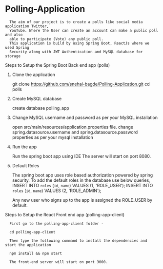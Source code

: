 # Polling-Application
      The aim of our project is to create a polls like social media application Twitter,
      YouTube. Where the User can create an account can make a public poll and also
      able to participate (Vote) any public poll.
      This application is build by using Spring Boot, ReactJs where we used Spring
      Security along with JWT Authentication and MySQL database for storage



Steps to Setup the Spring Boot Back end app (polls) 

1. Clone the application 

      git clone https://github.com/snehal-bagde/Polling-Application.git 
      cd polls 

2. Create MySQL database 

      create database polling_app 

 
3. Change MySQL username and password as per your MySQL installation 

      open src/main/resources/application.properties file. 
      change spring.datasource.username and spring.datasource.password properties as per your mysql installation 

  
4. Run the app 

      Run the spring boot app using IDE 
      The server will start on port 8080. 

  
5. Default Roles 

      The spring boot app uses role based authorization powered by spring security. To add the default roles in the database use below queries, 
      INSERT INTO `roles` (`id`, `name`) VALUES (1, 'ROLE_USER'); 
      INSERT INTO `roles` (`id`, `name`) VALUES (2, 'ROLE_ADMIN'); 

      Any new user who signs up to the app is assigned the ROLE_USER by default. 

  

Steps to Setup the React Front end app (polling-app-client) 

      First go to the polling-app-client folder - 

      cd polling-app-client 

      Then type the following command to install the dependencies and start the application  

      npm install && npm start 

      The front-end server will start on port 3000. 
